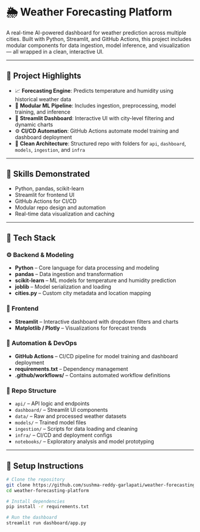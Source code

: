 # 🌦️ Weather Forecasting Platform

A real-time AI-powered dashboard for weather prediction across multiple cities. Built with Python, Streamlit, and GitHub Actions, this project includes modular components for data ingestion, model inference, and visualization — all wrapped in a clean, interactive UI.

---

## 🌟 Project Highlights

- 📈 **Forecasting Engine**: Predicts temperature and humidity using historical weather data
- 🧠 **Modular ML Pipeline**: Includes ingestion, preprocessing, model training, and inference
- 🎨 **Streamlit Dashboard**: Interactive UI with city-level filtering and dynamic charts
- ⚙️ **CI/CD Automation**: GitHub Actions automate model training and dashboard deployment
- 🧪 **Clean Architecture**: Structured repo with folders for `api`, `dashboard`, `models`, `ingestion`, and `infra`

---

## 💼 Skills Demonstrated

- Python, pandas, scikit-learn
- Streamlit for frontend UI
- GitHub Actions for CI/CD
- Modular repo design and automation
- Real-time data visualization and caching

---

## 🧰 Tech Stack

### ⚙️ Backend & Modeling
- **Python** – Core language for data processing and modeling  
- **pandas** – Data ingestion and transformation  
- **scikit-learn** – ML models for temperature and humidity prediction  
- **joblib** – Model serialization and loading  
- **cities.py** – Custom city metadata and location mapping

### 🎨 Frontend
- **Streamlit** – Interactive dashboard with dropdown filters and charts  
- **Matplotlib / Plotly** – Visualizations for forecast trends

### 🔁 Automation & DevOps
- **GitHub Actions** – CI/CD pipeline for model training and dashboard deployment  
- **requirements.txt** – Dependency management  
- **.github/workflows/** – Contains automated workflow definitions

### 📁 Repo Structure
- `api/` – API logic and endpoints  
- `dashboard/` – Streamlit UI components  
- `data/` – Raw and processed weather datasets  
- `models/` – Trained model files  
- `ingestion/` – Scripts for data loading and cleaning  
- `infra/` – CI/CD and deployment configs  
- `notebooks/` – Exploratory analysis and model prototyping

---

## 🚀 Setup Instructions

```bash
# Clone the repository
git clone https://github.com/sushma-reddy-garlapati/weather-forecasting-platform.git
cd weather-forecasting-platform

# Install dependencies
pip install -r requirements.txt

# Run the dashboard
streamlit run dashboard/app.py
